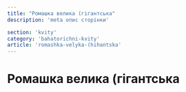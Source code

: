 ```yaml
---
title: "Ромашка велика (гігантська"
description: 'meta опис сторінки'

section: 'kvity'
category: 'bahatorichni-kvity'
article: 'romashka-velyka-(hihantska'
---
```


# Ромашка велика (гігантська